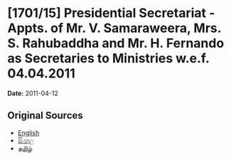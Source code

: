 # [1701/15] Presidential Secretariat - Appts. of Mr. V. Samaraweera, Mrs. S. Rahubaddha and Mr. H. Fernando as Secretaries to Ministries w.e.f. 04.04.2011

**Date:** 2011-04-12

## Original Sources

- [English](https://documents.gov.lk/view/extra-gazettes/2011/4/1701-15_E.pdf)
- [සිංහල](https://documents.gov.lk/view/extra-gazettes/2011/4/1701-15_S.pdf)
- [தமிழ்](https://documents.gov.lk/view/extra-gazettes/2011/4/1701-15_T.pdf)
